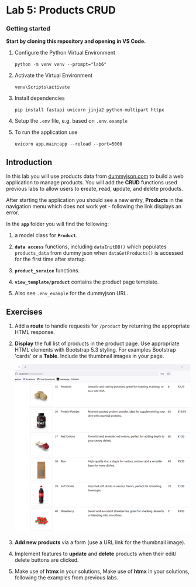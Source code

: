 # Lab 5: Products CRUD

### Getting started

**Start by cloning this repository and opening in VS Code.**

1. Configure the Python Virtual Environment

   `python -m venv venv --prompt="lab6"`

2. Activate the Virtual Environment

   `venv\Scripts\activate`

3. Install dependencies

   `pip install fastapi uvicorn jinja2 python-multipart httpx`

4. Setup the `.env` file, e.g. based on `.env.example`

5. To run the application use

   `uvicorn app.main:app --reload --port=5000`



## Introduction

In this lab you will use products data from [dummyjson.com](https://dummyjson.com/products?limit=40&skip=0&select=id,title,description,category,price,rating,stock,brand,sku,thumbnail) to build a web application to manage products. You will add the **CRUD** functions used previous labs to allow users to **c**reate, **r**ead, **u**pdate, and **d**elete products.

After starting the application you should see a new entry, **Products** in the navigation menu which does not work yet - following the link displays an error.

In the **`app`** folder you will find the following:

1. a model class for **`Product`**.

2. **`data access`**  functions, including `dataInitDB()` which populates `products_data` from dummy json when `dataGetProducts()` is accessed for the first time after startup.

3. **`product_service`** functions.

4. **`view_template/product`** contains the product page template.
5. Also see `.env_example` for the dummyjson URL.

## Exercises

1. Add a **route** to handle requests for `/product` by returning the appropriate HTML response.

2. **Display** the full list  of products  in the product page. Use appropriate HTML elements with Bootstrap 5.3 styling. For examples Bootstrap 'cards' or a **Table**. Include the thumbnail images in your page.

   ![product table](assets/product_table.png)

3. **Add new products** via a form (use  a URL link for the thumbnail image).
4. Implement features to **update** and **delete** products when their edit/ delete buttons are clicked.
5. Make use of **htmx** in your solutions, Make use of **htmx** in your solutions, following the examples from previous labs.
